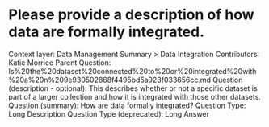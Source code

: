 # Please provide a description of how data are formally integrated.

Context layer: Data Management Summary > Data Integration
Contributors: Katie Morrice
Parent Question: Is%20the%20dataset%20connected%20to%20or%20integrated%20with%20a%20n%209e930502868f4495bd5a923f033656cc.md
Question (description - optional): This describes whether or not a specific dataset is part of a larger collection and how it is integrated with those other datasets.
Question (summary): How are data formally integrated?
Question Type: Long Description
Question Type (deprecated): Long Answer